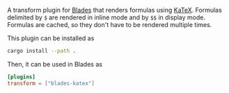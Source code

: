 A transform plugin for [Blades](https://getblades.org) that renders formulas
using [KaTeX](https://katex.org).
Formulas delimited by `$` are rendered in inline mode and by `$$` in display mode.
Formulas are cached, so they don't have to be rendered multiple times.

This plugin can be installed as
```bash
cargo install --path .
```

Then, it can be used in Blades as
```toml
[plugins]
transform = ["blades-katex"]
```
